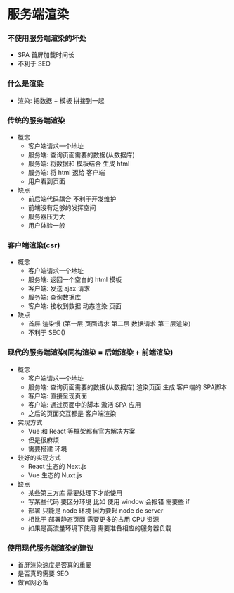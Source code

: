# 服务端渲染

### 不使用服务端渲染的坏处
- SPA 首屏加载时间长
- 不利于 SEO

### 什么是渲染
- 渲染: 把数据 + 模板 拼接到一起

### 传统的服务端渲染
- 概念
    - 客户端请求一个地址
    - 服务端: 查询页面需要的数据(从数据库) 
    - 服务端: 将数据和 模板结合  生成 html  
    - 服务端: 将 html 返给 客户端
    - 用户看到页面
- 缺点
    - 前后端代码耦合 不利于开发维护
    - 前端没有足够的发挥空间
    - 服务器压力大
    - 用户体验一般

### 客户端渲染(csr)
- 概念
    - 客户端请求一个地址
    - 服务端: 返回一个空白的 html 模板 
    - 客户端: 发送 ajax 请求 
    - 服务端: 查询数据库
    - 客户端: 接收到数据 动态渲染 页面
- 缺点
    - 首屏 渲染慢 (第一层 页面请求  第二层 数据请求 第三层渲染)
    - 不利于 SEO()

### 现代的服务端渲染(同构渲染 = 后端渲染 + 前端渲染)

- 概念
    - 客户端请求一个地址
    - 服务端: 查询页面需要的数据(从数据库) 渲染页面 生成 客户端的 SPA脚本
    - 客户端: 直接呈现页面
    - 客户端: 通过页面中的脚本 激活 SPA 应用
    - 之后的页面交互都是 客户端渲染
- 实现方式
    - Vue 和 React 等框架都有官方解决方案
    - 但是很麻烦
    - 需要搭建 环境
- 较好的实现方式
    - React 生态的 Next.js
    - Vue 生态的 Nuxt.js
- 缺点
    - 某些第三方库 需要处理下才能使用  
    - 写某些代码 要区分环境  比如 使用 window 会报错  需要些 if
    - 部署 只能是 node 环境 因为要起 node de server
    - 相比于 部署静态页面  需要更多的占用 CPU 资源
    - 如果是高流量环境下使用 需要准备相应的服务器负载

### 使用现代服务端渲染的建议
- 首屏渲染速度是否真的重要
- 是否真的需要 SEO
- 做官网必备





